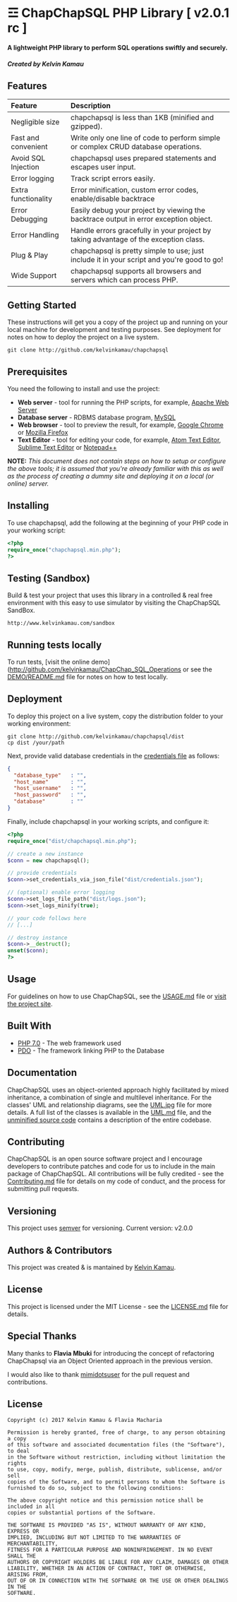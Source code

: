 # ☲ ChapChapSQL PHP Library [ v2.0.1 rc ]
**A lightweight PHP library to perform SQL operations swiftly and securely.**
##### Created by Kelvin Kamau



## Features
| Feature              | Description                                                                             |
| :------------------- | :-------------------------------------------------------------------------------------- |
| Negligible size      | chapchapsql is less than 1KB (minified and gzipped).                                        |
| Fast and convenient  | Write only one line of code to perform simple or complex CRUD database operations.      |
| Avoid SQL Injection  | chapchapsql uses prepared statements and escapes user input.                                |
| Error logging        | Track script errors easily.                                                             |
| Extra functionality  | Error minification, custom error codes, enable/disable backtrace                        |
| Error Debugging      | Easily debug your project by viewing the backtrace output in error exception object.    |
| Error Handling       | Handle errors gracefully in your project by taking advantage of the exception class.    |
| Plug & Play          | chapchapsql is pretty simple to use; just include it in your script and you're good to go!  |
| Wide Support         | chapchapsql supports all browsers and servers which can process PHP.                        |

## Getting Started
These instructions will get you a copy of the project up and running on your local machine for development and testing purposes. See deployment for notes on how to deploy the project on a live system.
```shell
git clone http://github.com/kelvinkamau/chapchapsql
```

## Prerequisites
You need the following to install and use the project:
- **Web server** - tool for running the PHP scripts, for example, [Apache Web Server](https://httpd.apache.org/download.cgi)
- **Database server** - RDBMS database program, [MySQL](https://dev.mysql.com/downloads/installer/)
- **Web browser** - tool to preview the result, for example, [Google Chrome](https://support.google.com/chrome/answer/95346) or [Mozilla Firefox](https://www.mozilla.org/en-US/firefox/new/)
- **Text Editor** - tool for editing your code, for example, [Atom Text Editor](https://atom.io/), [Sublime Text Editor](https://www.sublimetext.com/3) or [Notepad++](https://notepad-plus-plus.org/download/v7.4.1.html)

**NOTE:** *This document does not contain steps on how to setup or configure the above tools; it is assumed that you're already familiar with this as well as the process of creating a dummy site and deploying it on a local (or online) server.*

## Installing
To use chapchapsql, add the following at the beginning of your PHP code in your working script:
```php
<?php
require_once("chapchapsql.min.php");
?>
```



## Testing (Sandbox)
Build & test your project that uses this library in a controlled & real free environment with this easy to use simulator by visiting the ChapChapSQL SandBox.

```shell
http://www.kelvinkamau.com/sandbox
```

## Running tests locally
To run tests, [visit the online demo](http://github.com/kelvinkamau/ChapChap_SQL_Operations
or see the [DEMO/README.md](./demo/README.md) file for notes on how to test locally.

## Deployment
To deploy this project on a live system, copy the distribution folder to your working environment:
```shell
git clone http://github.com/kelvinkamau/chapchapsql/dist
cp dist /your/path
```
Next, provide valid database credentials in the [credentials file](dist/credentials.json) as follows:
```json
{
  "database_type"   : "",
  "host_name"       : "",
  "host_username"   : "",
  "host_password"   : "",
  "database"        : ""
}
```
Finally, include chapchapsql in your working scripts, and configure it:
```php
<?php
require_once("dist/chapchapsql.min.php");

// create a new instance
$conn = new chapchapsql();

// provide credentials
$conn->set_credentials_via_json_file("dist/credentials.json");

// (optional) enable error logging
$conn->set_logs_file_path("dist/logs.json");
$conn->set_logs_minify(true);

// your code follows here
// [...]

// destroy instance
$conn->__destruct();
unset($conn);
?>
```

## Usage
For guidelines on how to use ChapChapSQL, see the [USAGE.md](./USAGE.md) file or [visit the project site](https://github.com/kelvinkamau/chapchapsql/blob/master/USAGE.md).

## Built With
- [PHP 7.0](http://php.net/) - The web framework used
- [PDO](http://php.net/manual/en/book.pdo.php) - The framework linking PHP to the Database

## Documentation
ChapChapSQL uses an object-oriented approach highly facilitated by mixed inheritance, a combination of single and multilevel inheritance. For the classes' UML and relationship diagrams, see the [UML.jpg](./UML.jpg) file for more details. A full list of the classes is available in the [UML.md](./UML.md) file, and the [unminified source code](./dist/chapchapsql.php) contains a description of the entire codebase.

## Contributing
ChapChapSQL is an open source software project and I encourage developers to contribute patches and code for us to include in the main package of ChapChapSQL. All contributions will be fully credited - see the [Contributing.md](./CONTRIBUTING.md) file for details on my code of conduct, and the process for submitting pull requests.

## Versioning
This project uses [semver](https://semver.org) for versioning. Current version: v2.0.0

## Authors & Contributors
This project was created & is mantained by [Kelvin Kamau](https://github.com/kelvinkamau).

## License
This project is licensed under the MIT License - see the [LICENSE.md](./LICENSE.md) file for details.

## Special Thanks
Many thanks to **Flavia Mbuki** for introducing the concept of refactoring ChapChapsql via an Object Oriented approach in the previous version.

I would also like to thank [mimidotsuser](https://github.com/mimidotuser) for the pull request and contributions.

## License
```
Copyright (c) 2017 Kelvin Kamau & Flavia Macharia

Permission is hereby granted, free of charge, to any person obtaining a copy
of this software and associated documentation files (the "Software"), to deal
in the Software without restriction, including without limitation the rights
to use, copy, modify, merge, publish, distribute, sublicense, and/or sell
copies of the Software, and to permit persons to whom the Software is
furnished to do so, subject to the following conditions:

The above copyright notice and this permission notice shall be included in all
copies or substantial portions of the Software.

THE SOFTWARE IS PROVIDED "AS IS", WITHOUT WARRANTY OF ANY KIND, EXPRESS OR
IMPLIED, INCLUDING BUT NOT LIMITED TO THE WARRANTIES OF MERCHANTABILITY,
FITNESS FOR A PARTICULAR PURPOSE AND NONINFRINGEMENT. IN NO EVENT SHALL THE
AUTHORS OR COPYRIGHT HOLDERS BE LIABLE FOR ANY CLAIM, DAMAGES OR OTHER
LIABILITY, WHETHER IN AN ACTION OF CONTRACT, TORT OR OTHERWISE, ARISING FROM,
OUT OF OR IN CONNECTION WITH THE SOFTWARE OR THE USE OR OTHER DEALINGS IN THE
SOFTWARE.
